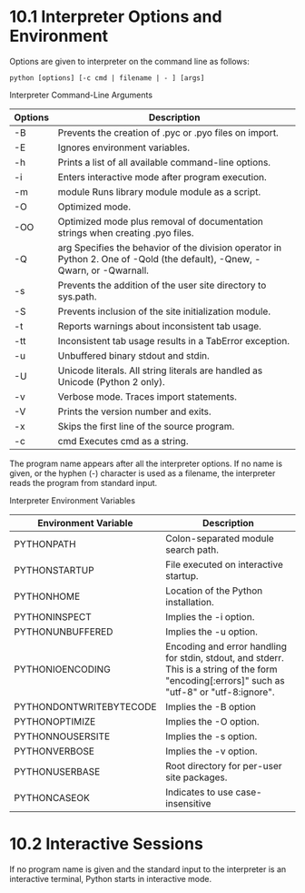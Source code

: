 # 10.1 Interpreter Options and Environment

Options are given to interpreter on the command line as follows:

```shell
python [options] [-c cmd | filename | - ] [args]
```

Interpreter Command-Line Arguments

| Options | Description |
| ------- | ----------- |
| -B | Prevents the creation of .pyc or .pyo files on import. |
| -E | Ignores environment variables. |
| -h | Prints a list of all available command-line options. |
| -i | Enters interactive mode after program execution. |
| -m | module Runs library module module as a script. |
| -O | Optimized mode. |
| -OO | Optimized mode plus removal of documentation strings when creating .pyo files. |
| -Q | arg Specifies the behavior of the division operator in Python 2. One of -Qold (the default), -Qnew, -Qwarn, or -Qwarnall. |
| -s | Prevents the addition of the user site directory to sys.path. |
| -S | Prevents inclusion of the site initialization module. |
| -t | Reports warnings about inconsistent tab usage. |
| -tt | Inconsistent tab usage results in a TabError exception. |
| -u | Unbuffered binary stdout and stdin. |
| -U | Unicode literals. All string literals are handled as Unicode (Python 2 only). |
| -v | Verbose mode. Traces import statements. |
| -V | Prints the version number and exits. | 
| -x | Skips the first line of the source program. |
| -c | cmd Executes cmd as a string. |

The program name appears after all the interpreter options. If no name is given, or the hyphen (-) character is used as a filename, the interpreter reads the program from standard input.

Interpreter Environment Variables

| Environment Variable | Description |
| -------------------- | ----------- |
| PYTHONPATH | Colon-separated module search path. |
| PYTHONSTARTUP | File executed on interactive startup. |
| PYTHONHOME | Location of the Python installation. |
| PYTHONINSPECT | Implies the -i option. |
| PYTHONUNBUFFERED | Implies the -u option. |
| PYTHONIOENCODING | Encoding and error handling for stdin, stdout, and stderr. This is a string of the form "encoding[:errors]" such as "utf-8" or "utf-8:ignore". |
| PYTHONDONTWRITEBYTECODE | Implies the -B option |
| PYTHONOPTIMIZE | Implies the -O option. |
| PYTHONNOUSERSITE | Implies the -s option. |
| PYTHONVERBOSE | Implies the -v option. |
| PYTHONUSERBASE | Root directory for per-user site packages. |
| PYTHONCASEOK | Indicates to use case-insensitive |


# 10.2 Interactive Sessions

If no program name is given and the standard input to the interpreter is an interactive terminal, Python starts in interactive mode.

